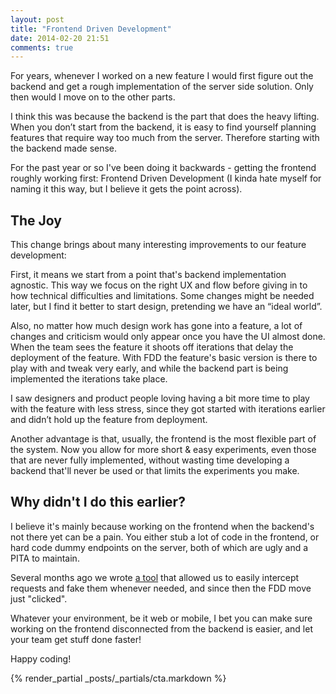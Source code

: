 ```yaml
---
layout: post
title: "Frontend Driven Development"
date: 2014-02-20 21:51
comments: true
---
```


For years, whenever I worked on a new feature I would first figure out the backend and get a rough implementation of the server side solution. Only then would I move on to the other parts.

I think this was because the backend is the part that does the heavy lifting. When you don’t start from the backend, it is easy to find yourself planning features that require way too much from the server. Therefore starting with the backend made sense.

For the past year or so I've been doing it backwards - getting the frontend roughly working first: Frontend Driven Development (I kinda hate myself for naming it this way, but I believe it gets the point across).

## The Joy

This change brings about many interesting improvements to our feature development:

First, it means we start from a point that's backend implementation agnostic. This way we focus on the right UX and flow before giving in to how technical difficulties and limitations. Some changes might be needed later, but I find it better to start design, pretending we have an “ideal world”.

Also, no matter how much design work has gone into a feature, a lot of changes and criticism would only appear once you have the UI almost done. When the team sees the feature it shoots off iterations that delay the deployment of the feature. With FDD the feature's basic version is there to play with and tweak very early, and while the backend part is being implemented the iterations take place.

I saw designers and product people loving having a bit more time to play with the feature with less stress, since they got started with iterations earlier and didn’t hold up the feature from deployment.

Another advantage is that, usually, the frontend is the most flexible part of the system. Now you allow for more short & easy experiments, even those that are never fully implemented, without wasting time developing a backend that'll never be used or that limits the experiments you make.

## Why didn't I do this earlier?

I believe it's mainly because working on the frontend when the backend's not there yet can be a pain. You either stub a lot of code in the frontend, or hard code dummy endpoints on the server, both of which are ugly and a PITA to maintain.

Several months ago we wrote [a tool](http://www.deflect.io) that allowed us to easily intercept requests and fake them whenever needed, and since then the FDD move just "clicked".

Whatever your environment, be it web or mobile, I bet you can make sure working on the frontend disconnected from the backend is easier, and let your team get stuff done faster!

Happy coding!

{% render_partial _posts/_partials/cta.markdown %}
